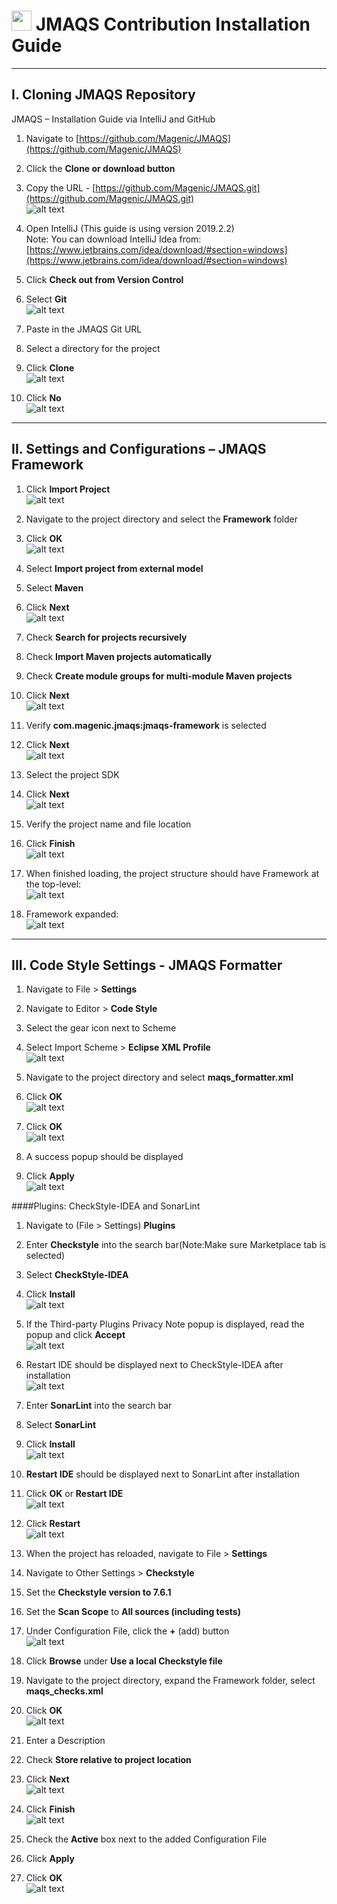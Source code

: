 # <img src="resources/jmaqslogo.jpg" height="32" width="32"> JMAQS Contribution Installation Guide

---

## I. Cloning JMAQS Repository

JMAQS – Installation Guide via IntelliJ and GitHub

1. Navigate to [https://github.com/Magenic/JMAQS](https://github.com/Magenic/JMAQS)
2.  Click the **Clone or download button**
3.  Copy the URL - [https://github.com/Magenic/JMAQS.git](https://github.com/Magenic/JMAQS.git)  
    ![alt text](../resources/installationImages/MagenicJMAQS.png)

4. Open IntelliJ (This guide is using version 2019.2.2)  
   Note:  You can download IntelliJ Idea from: [https://www.jetbrains.com/idea/download/#section=windows](https://www.jetbrains.com/idea/download/#section=windows)
5. Click **Check out from Version Control**
6. Select **Git**  
   ![alt text](../resources/installationImages/IntelliJ_Idea.png)

7. Paste in the JMAQS Git URL
8. Select a directory for the project
9. Click **Clone**  
   ![alt text](../resources/installationImages/clone01.png)

10. Click  **No**  
    ![alt text](../resources/installationImages/clone02.png)


---  
## II. Settings and Configurations – JMAQS Framework

1. Click **Import Project**  
   ![alt text](../resources/installationImages/IntelliJ_Idea_Import.png)

2. Navigate to the project directory and select the **Framework** folder
3. Click **OK**  
   ![alt text](../resources/installationImages/FileDirImport.png)

4. Select **Import project from external model**
5. Select **Maven**
6. Click **Next**  
   ![alt text](../resources/installationImages/ImportProject.png)

7. Check **Search for projects recursively**
8. Check **Import Maven projects automatically**
9. Check **Create module groups for multi-module Maven projects**
10. Click **Next**  
    ![alt text](../resources/installationImages/SearchProject.png)

11. Verify **com.magenic.jmaqs:jmaqs-framework** is selected
12. Click **Next**  
    ![alt text](../resources/installationImages/jmaqsframework.png)

13. Select the project SDK
14. Click **Next**  
    ![alt text](../resources/installationImages/projectSDK.png)

15. Verify the project name and file location
16. Click **Finish**  
    ![alt text](../resources/installationImages/projectLocation.png)

17. When finished loading, the project structure should have Framework at the top-level:  
    ![alt text](../resources/installationImages/FrameworkTop.png)

18. Framework expanded:  
    ![alt text](../resources/installationImages/FrameworkExpanded.png)

---   
## III. Code Style Settings - JMAQS Formatter

1.  Navigate to File > **Settings**
2.   Navigate to Editor > **Code Style**
3.   Select the gear icon next to Scheme
4.   Select Import Scheme > **Eclipse XML Profile**  
     ![alt text](../resources/installationImages/EclipseXMLprofile.png)

5.   Navigate to the project directory and select **maqs_formatter.xml**
6.   Click **OK**  
     ![alt text](../resources/installationImages/MAQSformatter.png)

7.   Click **OK**  
     ![alt text](../resources/installationImages/EclipseJMAQSbase.png)

8.   A success popup should be displayed
9.    Click **Apply**  
      ![alt text](../resources/installationImages/CodeStyle.png)

####Plugins: CheckStyle-IDEA and SonarLint
1.   Navigate to (File > Settings) **Plugins**
2.   Enter **Checkstyle** into the search bar(Note:Make sure Marketplace tab is selected)
3.   Select **CheckStyle-IDEA**
4.   Click **Install**  
     ![alt text](../resources/installationImages/plugins1.png)

5.   If the Third-party Plugins Privacy Note popup is displayed, read the popup and click **Accept**  
     ![alt text](../resources/installationImages/plugins2.png)

6.   Restart IDE should be displayed next to CheckStyle-IDEA after installation  
     ![alt text](../resources/installationImages/plugins3.png)

7.   Enter **SonarLint** into the search bar
8.   Select **SonarLint**
9.   Click **Install**  
     ![alt text](../resources/installationImages/InstallSonarlint.png)

10.   **Restart IDE** should be displayed next to SonarLint after installation
11.  Click **OK** or **Restart IDE**  
     ![alt text](../resources/installationImages/RestartIDE.png)

12.  Click **Restart**  
     ![alt text](../resources/installationImages/RestartConfirm.png)

13.  When the project has reloaded, navigate to File > **Settings**
14.  Navigate to Other Settings > **Checkstyle**
15.  Set the **Checkstyle version to 7.6.1**
16.  Set the **Scan Scope** to **All sources (including tests)**
17.  Under Configuration File, click the **+** (add) button  
     ![alt text](../resources/installationImages/AddCheckStyle.png)

18.  Click **Browse** under **Use a local Checkstyle file**
19.  Navigate to the project directory, expand the Framework folder, select **maqs_checks.xml**
20.  Click **OK**  
     ![alt text](https://magenic365.sharepoint.com/sites/JMAQS/Shared%20Documents/General/Images/JMAQS_Checkstyle.png)

21.  Enter a Description
22.  Check **Store relative to project location**
23.  Click **Next**  
     ![alt text](../resources/installationImages/MAQScheckstyleDescription.png)

24.  Click **Finish**  
     ![alt text](../resources/installationImages/Finish.png)


25.  Check the **Active** box next to the added Configuration File
26.  Click **Apply**
27.  Click **OK**  
     ![alt text](../resources/installationImages/TheEnd.png) 